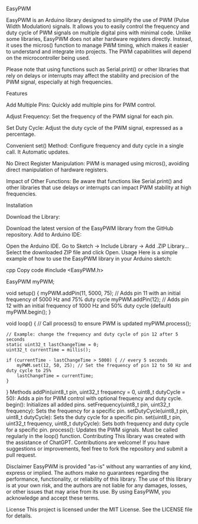 EasyPWM

EasyPWM is an Arduino library designed to simplify the use of PWM (Pulse Width Modulation) signals. It allows you to easily control the frequency and duty cycle of PWM signals on multiple digital pins with minimal code. Unlike some libraries, EasyPWM does not alter hardware registers directly. Instead, it uses the micros() function to manage PWM timing, which makes it easier to understand and integrate into projects. The PWM capabilities will depend on the microcontroller being used.


Please note that using functions such as Serial.print() or other libraries that rely on delays or interrupts may affect the stability and precision of the PWM signal, especially at high frequencies.

Features

Add Multiple Pins: Quickly add multiple pins for PWM control.

Adjust Frequency: Set the frequency of the PWM signal for each pin.

Set Duty Cycle: Adjust the duty cycle of the PWM signal, expressed as a percentage.

Convenient set() Method: Configure frequency and duty cycle in a single call. It Automatic updates. 

No Direct Register Manipulation: PWM is managed using micros(), avoiding direct manipulation of hardware registers.

Impact of Other Functions: Be aware that functions like Serial.print() and other libraries that use delays or interrupts can impact PWM stability at high frequencies.

Installation

Download the Library:

Download the latest version of the EasyPWM library from the GitHub repository.
Add to Arduino IDE:

Open the Arduino IDE.
Go to Sketch -> Include Library -> Add .ZIP Library...
Select the downloaded ZIP file and click Open.
Usage
Here is a simple example of how to use the EasyPWM library in your Arduino sketch:

cpp
Copy code
#include <EasyPWM.h>

EasyPWM myPWM;

void setup() {
    myPWM.addPin(11, 5000, 75); // Adds pin 11 with an initial frequency of 5000 Hz and 75% duty cycle
    myPWM.addPin(12);           // Adds pin 12 with an initial frequency of 1000 Hz and 50% duty cycle (default)
    myPWM.begin();
}

void loop() {
    // Call process() to ensure PWM is updated
    myPWM.process();

    // Example: change the frequency and duty cycle of pin 12 after 5 seconds
    static uint32_t lastChangeTime = 0;
    uint32_t currentTime = millis();

    if (currentTime - lastChangeTime > 5000) { // every 5 seconds
        myPWM.set(12, 50, 25); // Set the frequency of pin 12 to 50 Hz and duty cycle to 25%
        lastChangeTime = currentTime;
    }
}
Methods
addPin(uint8_t pin, uint32_t frequency = 0, uint8_t dutyCycle = 50): Adds a pin for PWM control with optional frequency and duty cycle.
begin(): Initializes all added pins.
setFrequency(uint8_t pin, uint32_t frequency): Sets the frequency for a specific pin.
setDutyCycle(uint8_t pin, uint8_t dutyCycle): Sets the duty cycle for a specific pin.
set(uint8_t pin, uint32_t frequency, uint8_t dutyCycle): Sets both frequency and duty cycle for a specific pin.
process(): Updates the PWM signals. Must be called regularly in the loop() function.
Contributing
This library was created with the assistance of ChatGPT. Contributions are welcome! If you have suggestions or improvements, feel free to fork the repository and submit a pull request.

Disclaimer
EasyPWM is provided "as-is" without any warranties of any kind, express or implied. The authors make no guarantees regarding the performance, functionality, or reliability of this library. The use of this library is at your own risk, and the authors are not liable for any damages, losses, or other issues that may arise from its use. By using EasyPWM, you acknowledge and accept these terms.

License
This project is licensed under the MIT License. See the LICENSE file for details.

